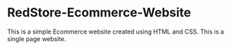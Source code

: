 # RedStore-Ecommerce-Website
This is a simple Ecommerce website created using HTML and CSS.
This is a single page website.
